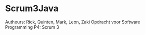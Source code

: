 # Scrum3Java
Autheurs: Rick, Quinten, Mark, Leon, Zaki
Opdracht voor Software Programming P4: Scrum 3
